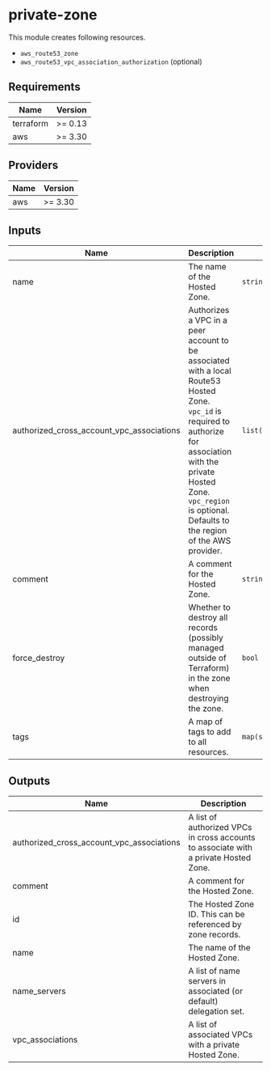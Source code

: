 # private-zone

This module creates following resources.

- `aws_route53_zone`
- `aws_route53_vpc_association_authorization` (optional)

<!-- BEGINNING OF PRE-COMMIT-TERRAFORM DOCS HOOK -->
## Requirements

| Name | Version |
|------|---------|
| terraform | >= 0.13 |
| aws | >= 3.30 |

## Providers

| Name | Version |
|------|---------|
| aws | >= 3.30 |

## Inputs

| Name | Description | Type | Default | Required |
|------|-------------|------|---------|:--------:|
| name | The name of the Hosted Zone. | `string` | n/a | yes |
| authorized\_cross\_account\_vpc\_associations | Authorizes a VPC in a peer account to be associated with a local Route53 Hosted Zone. `vpc_id` is required to authorize for association with the private Hosted Zone. `vpc_region` is optional. Defaults to the region of the AWS provider. | `list(map(string))` | `[]` | no |
| comment | A comment for the Hosted Zone. | `string` | `"Managed by Terraform"` | no |
| force\_destroy | Whether to destroy all records (possibly managed outside of Terraform) in the zone when destroying the zone. | `bool` | `false` | no |
| tags | A map of tags to add to all resources. | `map(string)` | `{}` | no |

## Outputs

| Name | Description |
|------|-------------|
| authorized\_cross\_account\_vpc\_associations | A list of authorized VPCs in cross accounts to associate with a private Hosted Zone. |
| comment | A comment for the Hosted Zone. |
| id | The Hosted Zone ID. This can be referenced by zone records. |
| name | The name of the Hosted Zone. |
| name\_servers | A list of name servers in associated (or default) delegation set. |
| vpc\_associations | A list of associated VPCs with a private Hosted Zone. |

<!-- END OF PRE-COMMIT-TERRAFORM DOCS HOOK -->
